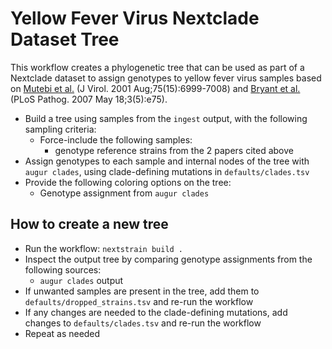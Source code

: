 # Yellow Fever Virus Nextclade Dataset Tree

This workflow creates a phylogenetic tree that can be used as part of
a Nextclade dataset to assign genotypes to yellow fever virus samples
based on [Mutebi et al.][] (J Virol. 2001 Aug;75(15):6999-7008) and
[Bryant et al.][] (PLoS Pathog. 2007 May 18;3(5):e75).

* Build a tree using samples from the `ingest` output, with the following
  sampling criteria:
  * Force-include the following samples:
    * genotype reference strains from the 2 papers cited above
* Assign genotypes to each sample and internal nodes of the tree with
  `augur clades`, using clade-defining mutations in `defaults/clades.tsv`
* Provide the following coloring options on the tree:
  * Genotype assignment from `augur clades`

## How to create a new tree

* Run the workflow: `nextstrain build .`
* Inspect the output tree by comparing genotype assignments from the following sources:
  * `augur clades` output
* If unwanted samples are present in the tree, add them to
  `defaults/dropped_strains.tsv` and re-run the workflow
* If any changes are needed to the clade-defining mutations, add
  changes to `defaults/clades.tsv` and re-run the workflow
* Repeat as needed

[Mutebi et al.]: https://pubmed.ncbi.nlm.nih.gov/11435580/
[Bryant et al.]: https://pubmed.ncbi.nlm.nih.gov/17511518/
